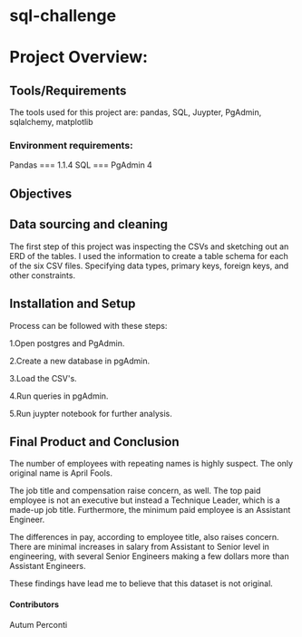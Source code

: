 # sql-challenge
# Project Overview:
## Tools/Requirements
The tools used for this project are:
pandas,
SQL, 
Juypter,
PgAdmin,
sqlalchemy,
matplotlib

### Environment requirements:
Pandas === 1.1.4
SQL === 
PgAdmin 4

## Objectives
## Data sourcing and cleaning
The first step of this project was inspecting the CSVs and sketching out an ERD of the tables. I used the information to create a table schema for each of the six CSV files. Specifying data types, primary keys, foreign keys, and other constraints.


## Installation and Setup
Process can be followed with these steps:

1.Open postgres and PgAdmin.

2.Create a new database in pgAdmin.

3.Load the CSV's.

4.Run queries in pgAdmin.

5.Run juypter notebook for further analysis. 

## Final Product and Conclusion
The number of employees with repeating names is highly suspect. The only original name is April Fools.

The job title and compensation raise concern, as well. The top paid employee is not an executive but instead a Technique Leader, which is a made-up job title. Furthermore, the minimum paid employee is an Assistant Engineer.

The differences in pay, according to employee title, also raises concern. There are minimal increases in salary from Assistant to Senior level in engineering, with several Senior Engineers making a few dollars more than Assistant Engineers.

These findings have lead me to believe that this dataset is not original.
#### Contributors
Autum Perconti


